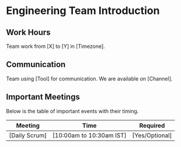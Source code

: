 # Engineering Team Introduction

## Work Hours

Team work from [X] to [Y] in [Timezone].

## Communication

Team using [Tool] for communication. We are available on [Channel].

## Important Meetings

Below is the table of important events with their timing.

| Meeting       | Time                     | Required       |
| ------------- | ------------------------ | -------------- |
| [Daily Scrum] | [10:00am to 10:30am IST] | [Yes/Optional] |

